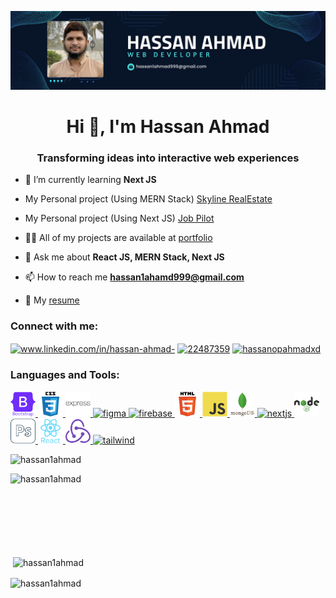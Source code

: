 ![logo](https://github.com/Hassan1ahmad/Hassan1ahmad/blob/main/banner.png)
<h1 align="center">Hi 👋, I'm Hassan Ahmad</h1>
<h3 align="center">Transforming ideas into interactive web experiences</h3>


- 🌱 I’m currently learning **Next JS**

- My Personal project (Using MERN Stack) [Skyline RealEstate](https://skylinerealestate.netlify.app/)

- My Personal project (Using Next JS) [Job Pilot](https://pilot-job.netlify.app/)

- 👨‍💻 All of my projects are available at [portfolio](https://hassanporfolio.netlify.app/)

- 💬 Ask me about **React JS, MERN Stack, Next JS**

- 📫 How to reach me **hassan1ahamd999@gmail.com**

- 📄 My  [resume](https://drive.google.com/file/d/18M8JAsgd5MH9d0S8N80eF3nKPxpiCkjc/view)

<h3 align="left">Connect with me:</h3>
<p align="left">
<a href="https://linkedin.com/in/www.linkedin.com/in/hassan-ahmad-" target="blank"><img align="center" src="https://raw.githubusercontent.com/rahuldkjain/github-profile-readme-generator/master/src/images/icons/Social/linked-in-alt.svg" alt="www.linkedin.com/in/hassan-ahmad-" height="30" width="40" /></a>
<a href="https://stackoverflow.com/users/22487359" target="blank"><img align="center" src="https://raw.githubusercontent.com/rahuldkjain/github-profile-readme-generator/master/src/images/icons/Social/stack-overflow.svg" alt="22487359" height="30" width="40" /></a>
<a href="https://instagram.com/hassanopahmadxd" target="blank"><img align="center" src="https://raw.githubusercontent.com/rahuldkjain/github-profile-readme-generator/master/src/images/icons/Social/instagram.svg" alt="hassanopahmadxd" height="30" width="40" /></a>
</p>

<h3 align="left">Languages and Tools:</h3>
<p align="left"> <a href="https://getbootstrap.com" target="_blank" rel="noreferrer"> <img src="https://raw.githubusercontent.com/devicons/devicon/master/icons/bootstrap/bootstrap-plain-wordmark.svg" alt="bootstrap" width="40" height="40"/> </a> <a href="https://www.w3schools.com/css/" target="_blank" rel="noreferrer"> <img src="https://raw.githubusercontent.com/devicons/devicon/master/icons/css3/css3-original-wordmark.svg" alt="css3" width="40" height="40"/> </a> <a href="https://expressjs.com" target="_blank" rel="noreferrer"> <img src="https://raw.githubusercontent.com/devicons/devicon/master/icons/express/express-original-wordmark.svg" alt="express" width="40" height="40"/> </a> <a href="https://www.figma.com/" target="_blank" rel="noreferrer"> <img src="https://www.vectorlogo.zone/logos/figma/figma-icon.svg" alt="figma" width="40" height="40"/> </a> <a href="https://firebase.google.com/" target="_blank" rel="noreferrer"> <img src="https://www.vectorlogo.zone/logos/firebase/firebase-icon.svg" alt="firebase" width="40" height="40"/> </a> <a href="https://www.w3.org/html/" target="_blank" rel="noreferrer"> <img src="https://raw.githubusercontent.com/devicons/devicon/master/icons/html5/html5-original-wordmark.svg" alt="html5" width="40" height="40"/> </a> <a href="https://developer.mozilla.org/en-US/docs/Web/JavaScript" target="_blank" rel="noreferrer"> <img src="https://raw.githubusercontent.com/devicons/devicon/master/icons/javascript/javascript-original.svg" alt="javascript" width="40" height="40"/> </a> <a href="https://www.mongodb.com/" target="_blank" rel="noreferrer"> <img src="https://raw.githubusercontent.com/devicons/devicon/master/icons/mongodb/mongodb-original-wordmark.svg" alt="mongodb" width="40" height="40"/> </a> <a href="https://nextjs.org/" target="_blank" rel="noreferrer"> <img src="https://cdn.worldvectorlogo.com/logos/nextjs-2.svg" alt="nextjs" width="40" height="40"/> </a> <a href="https://nodejs.org" target="_blank" rel="noreferrer"> <img src="https://raw.githubusercontent.com/devicons/devicon/master/icons/nodejs/nodejs-original-wordmark.svg" alt="nodejs" width="40" height="40"/> </a> <a href="https://www.photoshop.com/en" target="_blank" rel="noreferrer"> <img src="https://raw.githubusercontent.com/devicons/devicon/master/icons/photoshop/photoshop-line.svg" alt="photoshop" width="40" height="40"/> </a> <a href="https://reactjs.org/" target="_blank" rel="noreferrer"> <img src="https://raw.githubusercontent.com/devicons/devicon/master/icons/react/react-original-wordmark.svg" alt="react" width="40" height="40"/> </a> <a href="https://redux.js.org" target="_blank" rel="noreferrer"> <img src="https://raw.githubusercontent.com/devicons/devicon/master/icons/redux/redux-original.svg" alt="redux" width="40" height="40"/> </a> <a href="https://tailwindcss.com/" target="_blank" rel="noreferrer"> <img src="https://www.vectorlogo.zone/logos/tailwindcss/tailwindcss-icon.svg" alt="tailwind" width="40" height="40"/> </a> </p>

<p align="left"> <img src="https://komarev.com/ghpvc/?username=hassan1ahmad&label=Profile%20views&color=0e75b6&style=plastic" alt="hassan1ahmad" /> </p>

<p><img align="left" src="https://github-readme-stats.vercel.app/api/top-langs?username=hassan1ahmad&show_icons=true&locale=en&layout=compact" alt="hassan1ahmad" /></p>

<br>
<br>
<br>
<br>
<br>
<br>
<br>

<p>&nbsp;<img align="center" src="https://github-readme-stats.vercel.app/api?username=hassan1ahmad&show_icons=true&theme=dark&locale=en" alt="hassan1ahmad" /></p>

<p><img align="center" src="https://github-readme-streak-stats.herokuapp.com/?user=hassan1ahmad&" alt="hassan1ahmad" /></p>
